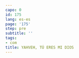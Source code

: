 ```yaml
---
capo: 0
id: 175
lang: es-es
page: '175'
step: pre
subtitle: ''
tags:
- com
title: YAHVEH, TÚ ERES MI DIOS
---
```

